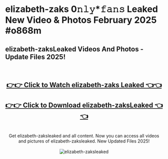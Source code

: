 # elizabeth-zaks 0𝚗𝚕𝚢*𝚏𝚊𝚗𝚜 Leaked New Video & Photos February 2025 #o868m

<h2>elizabeth-zaksLeaked Videos And Photos - Update Files 2025!</h2>
<br>
<div align="center">
<h2><a href="https://mediaupload.pro?title=elizabeth-zaks&ref=11F" rel="nofollow">👉👉 Click to Watch elizabeth-zaks Leaked 👈👈</a></h2>
<h2><a href="https://mediaupload.pro?title=elizabeth-zaks&ref=11F" rel="nofollow">👉👉 Click to Download elizabeth-zaksLeaked 👈👈</a></h2>
<br>
Get elizabeth-zaksleaked and all content. Now you can access all videos and pictures of elizabeth-zaksleaked. New Updated Files 2025!
<br>
<br>
<a href="https://mediaupload.pro?title=elizabeth-zaks&ref=11F" rel="nofollow" data-target="animated-image.originalLink"><img src="https://i.ibb.co/Gkj2r4b/banner.png" alt="elizabeth-zaksleaked" style="max-width: 100%; display: inline-block;" data-target="animated-image.originalImage"></a>
</div>
<br>

